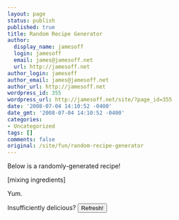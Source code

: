 ```yaml
---
layout: page
status: publish
published: true
title: Random Recipe Generator
author:
  display_name: jamesoff
  login: jamesoff
  email: james@jamesoff.net
  url: http://jamesoff.net
author_login: jamesoff
author_email: james@jamesoff.net
author_url: http://jamesoff.net
wordpress_id: 355
wordpress_url: http://jamesoff.net/site/?page_id=355
date: '2008-07-04 14:10:52 -0400'
date_gmt: '2008-07-04 14:10:52 -0400'
categories:
- Uncategorized
tags: []
comments: false
original: /site/fun/random-recipe-generator
---
```

Below is a randomly-generated recipe!

<div id="recipe">[mixing ingredients]</div>

Yum.

Insufficiently delicious? <input id="refresh" type="button" value="Refresh!" onclick="fetchRecipe();" />

<!--<p>Sufficiently delicious? Why not work up an appetite by looking at some of the other things I've made? <strong><a title="Kickdown" href="http://jamesoff.net/site/kickdown/">Like listening to music while you drive?</a></strong> Or maybe <strong><a title="Fuzzycalc" href="https://itunes.apple.com/gb/app/fuzzycalc/id482693643?mt=8">a calculator which rounds its answers</a></strong> would help you. May I tempt you with a <strong><a title="Deja Do" href="http://jamesoff.net/site/deja-do/">Repeating todo list manager</a></strong>? It's super-handy for things like packing for trips :)<br /> -->

<script src="//ajax.googleapis.com/ajax/libs/jquery/2.1.3/jquery.min.js"></script>
<script type="text/javascript">// <![CDATA[

function fetchRecipe() {
	var api_url = "http://api.jamesoff.net/recipe/v1";
	$.getJSON(api_url, function(data) {
		$("div#recipe").replaceWith(
			formatReceipe(data)
		);
	} );
}

function formatReceipe(data) {
	var HTML = '<div id="recipe">';
	HTML += '<h2>' + data.title + '</h2>';
	HTML += '<div class="recipe_serves">Serves ' + data.serves + '</div>';
	HTML += '<ul class="recipe_needs">You will need:';
	data.ingredients.forEach(function(i) {
		HTML += "<li>" + i + "</li>";
	});
	HTML += "</ul>";
	HTML += "Instructions:";
	HTML += "<ol class='recipe_instr'>";
	data.steps.forEach(function(s) {
		HTML += "<li>" + s + "</li>";
	});
	HTML + "</ol>";
	HTML += "</div>";
	return HTML;
}

$(window).load(fetchRecipe());
// ]]</script>

<script type="text/javascript">// <![CDATA[
google_ad_client = "ca-pub-0025928419571515";
/* RRG page */
google_ad_slot = "7833875895";
google_ad_width = 468;
google_ad_height = 60;
// ]]></script>
<script src="http://pagead2.googlesyndication.com/pagead/show_ads.js" type="text/javascript">// <![CDATA[
// ]]></script>

